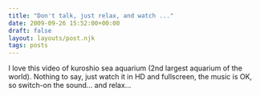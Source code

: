 ```yaml
---
title: "Don't talk, just relax, and watch ..."
date: 2009-09-26 15:52:00+00:00
draft: false
layout: layouts/post.njk
tags: posts
---
```


I love this video of kuroshio sea aquarium (2nd largest aquarium of the world).
Nothing to say, just watch it in HD and fullscreen, the music is OK, so switch-on the sound... and relax...


